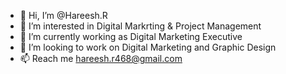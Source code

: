 - 👋 Hi, I’m @Hareesh.R
- 👀 I’m interested in Digital Markrting & Project Management
- 🌱 I’m currently working as Digital Marketing Executive
- 💞️ I’m looking to work on Digital Marketing and Graphic Design
- 📫 Reach me hareesh.r468@gmail.com
